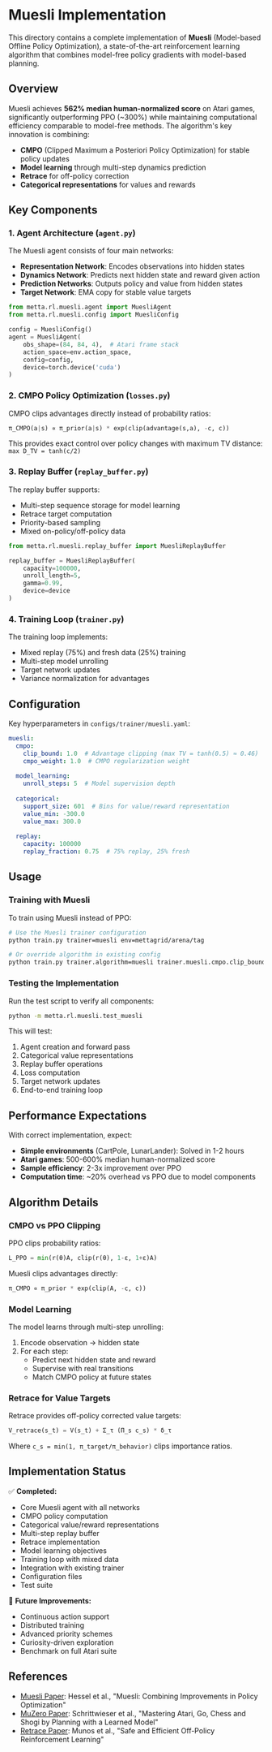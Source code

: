 # Muesli Implementation

This directory contains a complete implementation of **Muesli** (Model-based Offline Policy Optimization), a state-of-the-art reinforcement learning algorithm that combines model-free policy gradients with model-based planning.

## Overview

Muesli achieves **562% median human-normalized score** on Atari games, significantly outperforming PPO (~300%) while maintaining computational efficiency comparable to model-free methods. The algorithm's key innovation is combining:

- **CMPO** (Clipped Maximum a Posteriori Policy Optimization) for stable policy updates
- **Model learning** through multi-step dynamics prediction
- **Retrace** for off-policy correction
- **Categorical representations** for values and rewards

## Key Components

### 1. Agent Architecture (`agent.py`)

The Muesli agent consists of four main networks:

- **Representation Network**: Encodes observations into hidden states
- **Dynamics Network**: Predicts next hidden state and reward given action
- **Prediction Networks**: Outputs policy and value from hidden states
- **Target Network**: EMA copy for stable value targets

```python
from metta.rl.muesli.agent import MuesliAgent
from metta.rl.muesli.config import MuesliConfig

config = MuesliConfig()
agent = MuesliAgent(
    obs_shape=(84, 84, 4),  # Atari frame stack
    action_space=env.action_space,
    config=config,
    device=torch.device('cuda')
)
```

### 2. CMPO Policy Optimization (`losses.py`)

CMPO clips advantages directly instead of probability ratios:

```python
π_CMPO(a|s) ∝ π_prior(a|s) * exp(clip(advantage(s,a), -c, c))
```

This provides exact control over policy changes with maximum TV distance: `max D_TV = tanh(c/2)`

### 3. Replay Buffer (`replay_buffer.py`)

The replay buffer supports:
- Multi-step sequence storage for model learning
- Retrace target computation
- Priority-based sampling
- Mixed on-policy/off-policy data

```python
from metta.rl.muesli.replay_buffer import MuesliReplayBuffer

replay_buffer = MuesliReplayBuffer(
    capacity=100000,
    unroll_length=5,
    gamma=0.99,
    device=device
)
```

### 4. Training Loop (`trainer.py`)

The training loop implements:
- Mixed replay (75%) and fresh data (25%) training
- Multi-step model unrolling
- Target network updates
- Variance normalization for advantages

## Configuration

Key hyperparameters in `configs/trainer/muesli.yaml`:

```yaml
muesli:
  cmpo:
    clip_bound: 1.0  # Advantage clipping (max TV = tanh(0.5) ≈ 0.46)
    cmpo_weight: 1.0  # CMPO regularization weight
    
  model_learning:
    unroll_steps: 5  # Model supervision depth
    
  categorical:
    support_size: 601  # Bins for value/reward representation
    value_min: -300.0
    value_max: 300.0
    
  replay:
    capacity: 100000
    replay_fraction: 0.75  # 75% replay, 25% fresh
```

## Usage

### Training with Muesli

To train using Muesli instead of PPO:

```bash
# Use the Muesli trainer configuration
python train.py trainer=muesli env=mettagrid/arena/tag

# Or override algorithm in existing config
python train.py trainer.algorithm=muesli trainer.muesli.cmpo.clip_bound=1.0
```

### Testing the Implementation

Run the test script to verify all components:

```bash
python -m metta.rl.muesli.test_muesli
```

This will test:
1. Agent creation and forward pass
2. Categorical value representations
3. Replay buffer operations
4. Loss computation
5. Target network updates
6. End-to-end training loop

## Performance Expectations

With correct implementation, expect:

- **Simple environments** (CartPole, LunarLander): Solved in 1-2 hours
- **Atari games**: 500-600% median human-normalized score
- **Sample efficiency**: 2-3x improvement over PPO
- **Computation time**: ~20% overhead vs PPO due to model components

## Algorithm Details

### CMPO vs PPO Clipping

PPO clips probability ratios:
```python
L_PPO = min(r(θ)A, clip(r(θ), 1-ε, 1+ε)A)
```

Muesli clips advantages directly:
```python
π_CMPO ∝ π_prior * exp(clip(A, -c, c))
```

### Model Learning

The model learns through multi-step unrolling:
1. Encode observation → hidden state
2. For each step:
   - Predict next hidden state and reward
   - Supervise with real transitions
   - Match CMPO policy at future states

### Retrace for Value Targets

Retrace provides off-policy corrected value targets:
```python
V_retrace(s_t) = V(s_t) + Σ_τ (Π_s c_s) * δ_τ
```

Where `c_s = min(1, π_target/π_behavior)` clips importance ratios.

## Implementation Status

✅ **Completed:**
- Core Muesli agent with all networks
- CMPO policy computation
- Categorical value/reward representations  
- Multi-step replay buffer
- Retrace implementation
- Model learning objectives
- Training loop with mixed data
- Integration with existing trainer
- Configuration files
- Test suite

🔄 **Future Improvements:**
- Continuous action support
- Distributed training
- Advanced priority schemes
- Curiosity-driven exploration
- Benchmark on full Atari suite

## References

- [Muesli Paper](https://arxiv.org/abs/2104.06159): Hessel et al., "Muesli: Combining Improvements in Policy Optimization"
- [MuZero Paper](https://arxiv.org/abs/1911.08265): Schrittwieser et al., "Mastering Atari, Go, Chess and Shogi by Planning with a Learned Model"
- [Retrace Paper](https://arxiv.org/abs/1606.02647): Munos et al., "Safe and Efficient Off-Policy Reinforcement Learning"